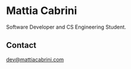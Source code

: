 # Mattia Cabrini

Software Developer and CS Engineering Student.

## Contact

[dev@mattiacabrini.com](dev@mattiacabrini.com)
